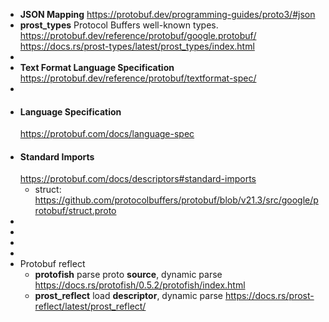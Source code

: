 - **JSON Mapping**
  https://protobuf.dev/programming-guides/proto3/#json
- **prost_types** Protocol Buffers well-known types.
  https://protobuf.dev/reference/protobuf/google.protobuf/
  https://docs.rs/prost-types/latest/prost_types/index.html
-
- **Text Format Language Specification**
  https://protobuf.dev/reference/protobuf/textformat-spec/
-
- #### Language Specification
  https://protobuf.com/docs/language-spec
- #### Standard Imports
  https://protobuf.com/docs/descriptors#standard-imports
	- struct:
	  https://github.com/protocolbuffers/protobuf/blob/v21.3/src/google/protobuf/struct.proto
-
-
-
-
- Protobuf reflect
	- **protofish** parse proto **source**, dynamic parse
	  https://docs.rs/protofish/0.5.2/protofish/index.html
	- **prost_reflect** load **descriptor**, dynamic parse
	  https://docs.rs/prost-reflect/latest/prost_reflect/